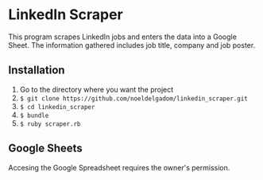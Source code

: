 # LinkedIn Scraper

This program scrapes LinkedIn jobs and enters the data into a Google Sheet.
The information gathered includes job title, company and job poster.

## Installation

1. Go to the directory where you want the project
2. `$ git clone https://github.com/noeldelgadom/linkedin_scraper.git`
3. `$ cd linkedin_scraper`
4. `$ bundle`
5. `$ ruby scraper.rb`

## Google Sheets

Accesing the Google Spreadsheet requires the owner's permission.
